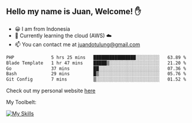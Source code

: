 ## Hello my name is Juan, Welcome! ✋

- 😀 I am from Indonesia
- 📖 Currently learning the cloud (AWS) ☁️
- 📫 You can contact me at juandotulung@gmail.com

<!--START_SECTION:waka-->

```txt
PHP              5 hrs 25 mins   ████████████████░░░░░░░░░   63.89 %
Blade Template   1 hr 47 mins    █████▒░░░░░░░░░░░░░░░░░░░   21.20 %
Go               37 mins         ██░░░░░░░░░░░░░░░░░░░░░░░   07.36 %
Bash             29 mins         █▒░░░░░░░░░░░░░░░░░░░░░░░   05.76 %
Git Config       7 mins          ▒░░░░░░░░░░░░░░░░░░░░░░░░   01.52 %
```

<!--END_SECTION:waka-->

Check out my personal website [here](https://juanchristian.com)

My Toolbelt:

[![My Skills](https://skillicons.dev/icons?i=go,js,ts,nodejs,express,react,nextjs,vue,tailwind,vite,html,css,python,php,aws,bash,linux,postgres,mysql,redis,kafka,docker,vercel,netlify,vscode,figma)](https://skillicons.dev)

